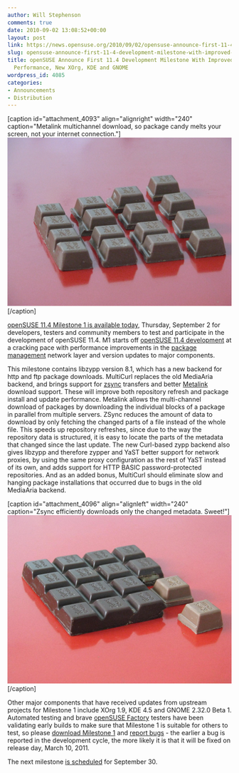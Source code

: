 ```yaml
---
author: Will Stephenson
comments: true
date: 2010-09-02 13:08:52+00:00
layout: post
link: https://news.opensuse.org/2010/09/02/opensuse-announce-first-11-4-development-milestone-with-improved-package-management-performance-new-xorg-kde-and-gnome/
slug: opensuse-announce-first-11-4-development-milestone-with-improved-package-management-performance-new-xorg-kde-and-gnome
title: openSUSE Announce First 11.4 Development Milestone With Improved Package Management
  Performance, New XOrg, KDE and GNOME
wordpress_id: 4085
categories:
- Announcements
- Distribution
---
```


[caption id="attachment_4093" align="alignright" width="240" caption="Metalink multichannel download, so package candy melts your screen, not your internet connection."][![Broken-up chocolate bars symbolising parallel download of packages](/wp-content/uploads/2010/09/2010-09-02_14-46-22.jpg)](/wp-content/uploads/2010/09/2010-09-02_14-46-22.jpg)[/caption]

[openSUSE 11.4 Milestone 1 is available today](http://software.opensuse.org/developer), Thursday, September 2 for developers, testers and community members to test and participate in the development of openSUSE 11.4.  M1 starts off [openSUSE 11.4 development](http://en.opensuse.org/Portal:Factory) at a cracking pace with performance improvements in the [package management](http://en.opensuse.org/Portal:Libzypp) network layer and version updates to major components.

This milestone contains libzypp version 8.1, which has a new backend for http and ftp package downloads.  MultiCurl replaces the old MediaAria backend, and brings support for [zsync](http://zsync.moria.org.uk/) transfers and better [Metalink](http://en.wikipedia.org/wiki/Metalink) download support.  These will improve both repository refresh and package install and update performance.  Metalink allows the m﻿ulti-channel download of packages by downloading the individual blocks of a package in parallel from multiple servers.  ZSync reduces the amount of data to download by only fetching the changed parts of a file instead of the whole file.  This speeds up repository refreshes, since due to the way the repository data is structured, it is easy to locate the parts of the metadata that changed since the last update.   The new Curl-based zypp backend also gives libzypp and therefore zypper and YaST better support for network proxies, by using the same proxy configuration as the rest of YaST instead of its own, and adds support for HTTP BASIC password-protected repositories.  And as an added bonus, MultiCurl should eliminate slow and hanging package installations that occurred due to bugs in the old MediaAria backend.

[caption id="attachment_4096" align="alignleft" width="240" caption="Zsync efficiently downloads only the changed metadata. Sweet!"][![Broken up chocolate bars symbolising partial download of repo metadata](/wp-content/uploads/2010/09/zsync_small.jpeg)](/wp-content/uploads/2010/09/zsync_small.jpeg)[/caption]

Other major components that have received updates from upstream projects for Milestone 1 include XOrg 1.9, KDE 4.5 and GNOME 2.32.0 Beta 1.  Automated testing and brave [openSUSE Factory](http://en.opensuse.org/Portal:Factory) testers have been validating early builds to make sure that Milestone 1 is suitable for others to test, so please [download Milestone 1](http://software.opensuse.org/developer) and [report bugs](http://bugzilla.novell.com) - the earlier a bug is reported in the development cycle, the more likely it is that it will be fixed on release day, March 10, 2011.

The next milestone [is scheduled](http://www.suse.de/~coolo/opensuse_11.4/) for September 30.
